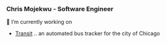 ### Chris Mojekwu - Software Engineer

🔭 I’m currently working on

- [Transit](https://www.transit-chi.com/) .. an automated bus tracker for the city of Chicago


